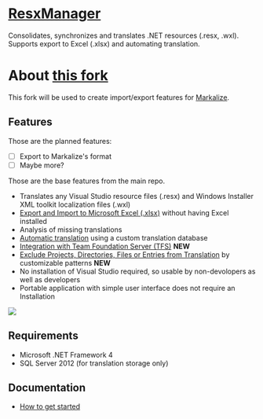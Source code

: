 
# [ResxManager](https://github.com/lbonifacius/resxmanager)

Consolidates, synchronizes and translates .NET resources (.resx, .wxl). Supports export to Excel (.xlsx) and automating translation.


# About [this fork](https://github.com/sandrock/resxmanager)

This fork will be used to create import/export features for [Markalize](https://github.com/sandrock/Markalize).

## Features

Those are the planned features:

- [ ] Export to Markalize's format
- [ ] Maybe more?

Those are the base features from the main repo.

- Translates any Visual Studio resource files (.resx) and Windows Installer XML toolkit localization files (.wxl)
- [Export and Import to Microsoft Excel (.xlsx)](docs/ExportImportResourcesToExcel.md) without having Excel installed
- Analysis of missing translations
- [Automatic translation](docs/AutomaticTranslation.md) using a custom translation database
- [Integration with Team Foundation Server (TFS)](docs/HowToUseWithTeamFoundationServer.md) **NEW**
- [Exclude Projects, Directories, Files or Entries from Translation](docs/ExcludeProjectsDirectoriesFilesEntries.md) by customizable patterns **NEW**
- No installation of Visual Studio required, so usable by non-devolopers as well as developers
- Portable application with simple user interface does not require an Installation

![](docs/Home_ResxManager001.png)

## Requirements

* Microsoft .NET Framework 4
* SQL Server 2012 (for translation storage only)

## Documentation

* [How to get started](docs/Documentation.md) 
